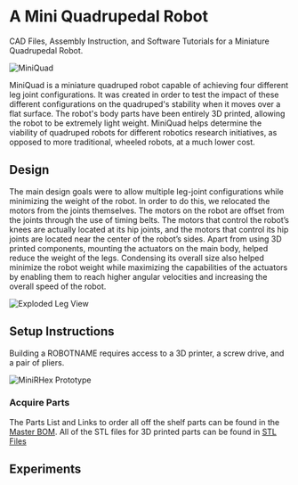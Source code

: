 <h1>A Mini Quadrupedal Robot</h1>
CAD Files, Assembly Instruction, and Software Tutorials for a Miniature Quadrupedal Robot.  


![MiniQuad](https://user-images.githubusercontent.com/69541527/90534917-50efa900-e148-11ea-82d5-a5fc13fa7e4e.jpeg)



MiniQuad is a miniature quadruped robot capable of achieving four different leg joint configurations. It was created in order to test the impact of these different configurations on the quadruped's stability when it moves over a flat surface. The robot's body parts have been entirely 3D printed, allowing the robot to be extremely light weight. MiniQuad helps determine the viability of quadruped robots for different robotics research initiatives, as opposed to more traditional, wheeled robots, at a much lower cost.

## Design
The main design goals were to allow multiple leg-joint configurations while minimizing the weight of the robot. In order to do this, we relocated the motors from the joints themselves. The motors on the robot are offset from the joints through the use of timing belts. The motors that control the robot’s knees are actually located at its hip joints, and the motors that control its hip joints are located near the center of the robot’s sides. Apart from using 3D printed components, mounting the actuators on the main body, helped reduce the weight of the legs. Condensing its overall size also helped minimize the robot weight while maximizing the capabilities of the actuators by enabling them to reach higher angular velocities and increasing the overall speed of the robot.

![Exploded Leg View](https://user-images.githubusercontent.com/69541527/90536027-86e15d00-e149-11ea-98bc-41dbec4e5b82.PNG)

## Setup Instructions
Building a ROBOTNAME requires access to a 3D printer, a screw drive, and a pair of pliers.

![MiniRHex Prototype](Images/mini1.jpg)

### Acquire Parts
The Parts List and Links to order all off the shelf parts can be found in the [Master BOM](https://github.com/MiniQuad/robot/blob/master/Master%20BOM.md). All of the STL files for 3D printed parts can be found in [STL Files](https://github.com/MiniQuad/robot/tree/master/STL%20Files)

## Experiments
